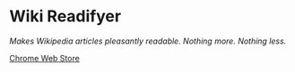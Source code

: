 # Wiki Readifyer
*Makes Wikipedia articles pleasantly readable. Nothing more. Nothing less.*

[Chrome Web Store](https://chrome.google.com/webstore/detail/wiki-readifyer/kinhfkialnlpoomgdpolokhholkofeke)
